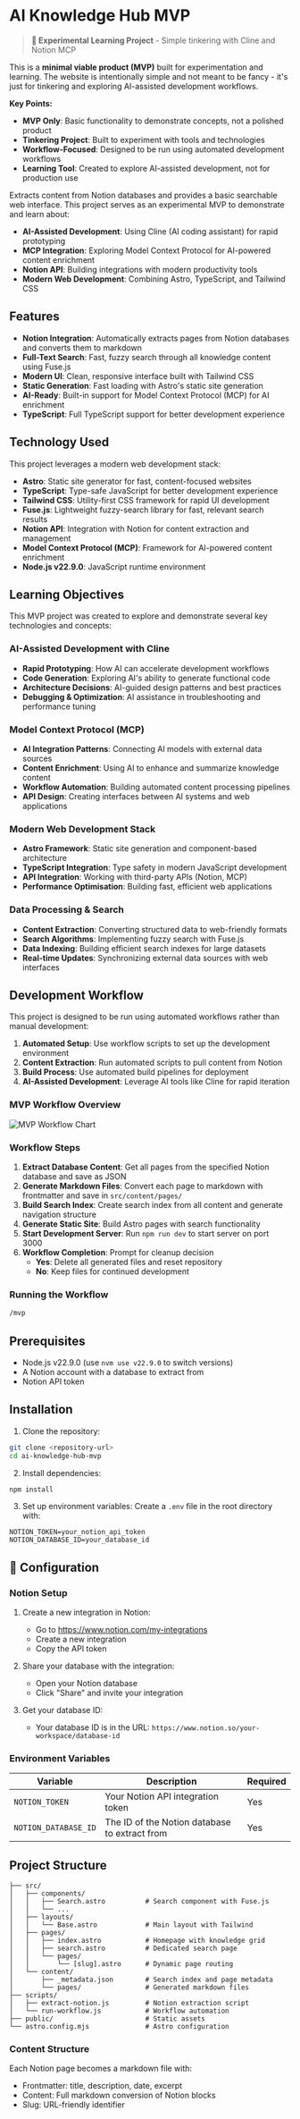 # AI Knowledge Hub MVP

> **🚧 Experimental Learning Project** - Simple tinkering with Cline and Notion MCP

This is a **minimal viable product (MVP)** built for experimentation and learning. The website is intentionally simple and not meant to be fancy - it's just for tinkering and exploring AI-assisted development workflows.

**Key Points:**

- **MVP Only**: Basic functionality to demonstrate concepts, not a polished product
- **Tinkering Project**: Built to experiment with tools and technologies
- **Workflow-Focused**: Designed to be run using automated development workflows
- **Learning Tool**: Created to explore AI-assisted development, not for production use

Extracts content from Notion databases and provides a basic searchable web interface. This project serves as an experimental MVP to demonstrate and learn about:

- **AI-Assisted Development**: Using Cline (AI coding assistant) for rapid prototyping
- **MCP Integration**: Exploring Model Context Protocol for AI-powered content enrichment
- **Notion API**: Building integrations with modern productivity tools
- **Modern Web Development**: Combining Astro, TypeScript, and Tailwind CSS

## Features

- **Notion Integration**: Automatically extracts pages from Notion databases and converts them to markdown
- **Full-Text Search**: Fast, fuzzy search through all knowledge content using Fuse.js
- **Modern UI**: Clean, responsive interface built with Tailwind CSS
- **Static Generation**: Fast loading with Astro's static site generation
- **AI-Ready**: Built-in support for Model Context Protocol (MCP) for AI enrichment
- **TypeScript**: Full TypeScript support for better development experience

## Technology Used

This project leverages a modern web development stack:

- **Astro**: Static site generator for fast, content-focused websites
- **TypeScript**: Type-safe JavaScript for better development experience
- **Tailwind CSS**: Utility-first CSS framework for rapid UI development
- **Fuse.js**: Lightweight fuzzy-search library for fast, relevant search results
- **Notion API**: Integration with Notion for content extraction and management
- **Model Context Protocol (MCP)**: Framework for AI-powered content enrichment
- **Node.js v22.9.0**: JavaScript runtime environment

## Learning Objectives

This MVP project was created to explore and demonstrate several key technologies and concepts:

### AI-Assisted Development with Cline

- **Rapid Prototyping**: How AI can accelerate development workflows
- **Code Generation**: Exploring AI's ability to generate functional code
- **Architecture Decisions**: AI-guided design patterns and best practices
- **Debugging & Optimization**: AI assistance in troubleshooting and performance tuning

### Model Context Protocol (MCP)

- **AI Integration Patterns**: Connecting AI models with external data sources
- **Content Enrichment**: Using AI to enhance and summarize knowledge content
- **Workflow Automation**: Building automated content processing pipelines
- **API Design**: Creating interfaces between AI systems and web applications

### Modern Web Development Stack

- **Astro Framework**: Static site generation and component-based architecture
- **TypeScript Integration**: Type safety in modern JavaScript development
- **API Integration**: Working with third-party APIs (Notion, MCP)
- **Performance Optimisation**: Building fast, efficient web applications

### Data Processing & Search

- **Content Extraction**: Converting structured data to web-friendly formats
- **Search Algorithms**: Implementing fuzzy search with Fuse.js
- **Data Indexing**: Building efficient search indexes for large datasets
- **Real-time Updates**: Synchronizing external data sources with web interfaces

## Development Workflow

This project is designed to be run using automated workflows rather than manual development:

1. **Automated Setup**: Use workflow scripts to set up the development environment
2. **Content Extraction**: Run automated scripts to pull content from Notion
3. **Build Process**: Use automated build pipelines for deployment
4. **AI-Assisted Development**: Leverage AI tools like Cline for rapid iteration

### MVP Workflow Overview

![MVP Workflow Chart](workflow-chart.png)

### Workflow Steps

1. **Extract Database Content**: Get all pages from the specified Notion database and save as JSON
2. **Generate Markdown Files**: Convert each page to markdown with frontmatter and save in `src/content/pages/`
3. **Build Search Index**: Create search index from all content and generate navigation structure
4. **Generate Static Site**: Build Astro pages with search functionality
5. **Start Development Server**: Run `npm run dev` to start server on port 3000
6. **Workflow Completion**: Prompt for cleanup decision
   - **Yes**: Delete all generated files and reset repository
   - **No**: Keep files for continued development

### Running the Workflow

```bash
/mvp
```

## Prerequisites

- Node.js v22.9.0 (use `nvm use v22.9.0` to switch versions)
- A Notion account with a database to extract from
- Notion API token

## Installation

1. Clone the repository:

```bash
git clone <repository-url>
cd ai-knowledge-hub-mvp
```

2. Install dependencies:

```bash
npm install
```

3. Set up environment variables:
Create a `.env` file in the root directory with:

```env
NOTION_TOKEN=your_notion_api_token
NOTION_DATABASE_ID=your_database_id
```

## 🔧 Configuration

### Notion Setup

1. Create a new integration in Notion:
   - Go to <https://www.notion.com/my-integrations>
   - Create a new integration
   - Copy the API token

2. Share your database with the integration:
   - Open your Notion database
   - Click "Share" and invite your integration

3. Get your database ID:
   - Your database ID is in the URL: `https://www.notion.so/your-workspace/database-id`

### Environment Variables

| Variable | Description | Required |
|----------|-------------|----------|
| `NOTION_TOKEN` | Your Notion API integration token | Yes |
| `NOTION_DATABASE_ID` | The ID of the Notion database to extract from | Yes |

## Project Structure

```
├── src/
│   ├── components/
│   │   ├── Search.astro          # Search component with Fuse.js
│   │   └── ...
│   ├── layouts/
│   │   └── Base.astro            # Main layout with Tailwind
│   ├── pages/
│   │   ├── index.astro           # Homepage with knowledge grid
│   │   ├── search.astro          # Dedicated search page
│   │   └── pages/
│   │       └── [slug].astro      # Dynamic page routing
│   └── content/
│       ├── _metadata.json        # Search index and page metadata
│       └── pages/                # Generated markdown files
├── scripts/
│   ├── extract-notion.js         # Notion extraction script
│   └── run-workflow.js           # Workflow automation
├── public/                       # Static assets
└── astro.config.mjs              # Astro configuration
```

### Content Structure

Each Notion page becomes a markdown file with:

- Frontmatter: title, description, date, excerpt
- Content: Full markdown conversion of Notion blocks
- Slug: URL-friendly identifier
